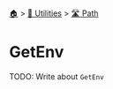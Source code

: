 <!--startTocHeader-->
[🏠](../../README.md) > [🔧 Utilities](../README.md) > [🛣️ Path](README.md)
# GetEnv
<!--endTocHeader-->

TODO: Write about `GetEnv`

<!--startTocSubTopic-->
<!--endTocSubTopic-->